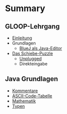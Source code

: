 # Summary

## GLOOP-Lehrgang

* [Einleitung](README.md)
* Grundlagen
  * [BlueJ als Java-Editor](bluej-als-java-editor.md)
* [Das Schiebe-Puzzle](das-schiebe-puzzle.md)
  * [Unplugged](das-schiebe-puzzle/test.md)
  * Direkteingabe

## Java Grundlagen

* [Kommentare](kommentare.md)
* [ASCII-Code-Tabelle](ascii-code-tabelle.md)
* [Mathematik](mathematik.md)
* [Typen](typen.md)

